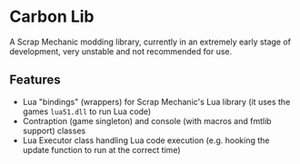 # Carbon Lib

A Scrap Mechanic modding library, currently in an extremely early stage of development, very unstable and not recommended for use.

## Features

- Lua "bindings" (wrappers) for Scrap Mechanic's Lua library (it uses the games `lua51.dll` to run Lua code)
- Contraption (game singleton) and console (with macros and fmtlib support) classes
- Lua Executor class handling Lua code execution (e.g. hooking the update function to run at the correct time)
